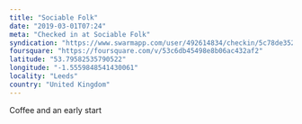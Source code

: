 ```yaml
---
title: "Sociable Folk"
date: "2019-03-01T07:24"
meta: "Checked in at Sociable Folk"
syndication: "https://www.swarmapp.com/user/492614834/checkin/5c78de352a7ab6002ceaedcf"
foursquare: "https://foursquare.com/v/53c6db45498e8b06ac432af2"
latitude: "53.79582535790522"
longitude: "-1.5559848541430061"
locality: "Leeds"
country: "United Kingdom"
---
```

Coffee and an early start

